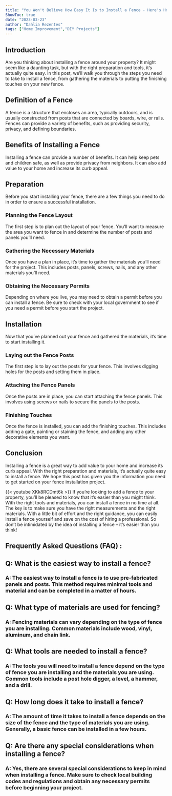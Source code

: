 ```yaml
---
title: "You Won't Believe How Easy It Is to Install a Fence - Here's How!"
ShowToc: true 
date: "2023-03-23"
author: "Dahlia Rezentes" 
tags: ["Home Improvement","DIY Projects"]
---
```

## Introduction

Are you thinking about installing a fence around your property? It might seem like a daunting task, but with the right preparation and tools, it’s actually quite easy. In this post, we’ll walk you through the steps you need to take to install a fence, from gathering the materials to putting the finishing touches on your new fence.

## Definition of a Fence

A fence is a structure that encloses an area, typically outdoors, and is usually constructed from posts that are connected by boards, wire, or rails. Fences can provide a variety of benefits, such as providing security, privacy, and defining boundaries.

## Benefits of Installing a Fence

Installing a fence can provide a number of benefits. It can help keep pets and children safe, as well as provide privacy from neighbors. It can also add value to your home and increase its curb appeal.

## Preparation

Before you start installing your fence, there are a few things you need to do in order to ensure a successful installation.

### Planning the Fence Layout

The first step is to plan out the layout of your fence. You’ll want to measure the area you want to fence in and determine the number of posts and panels you’ll need.

### Gathering the Necessary Materials

Once you have a plan in place, it’s time to gather the materials you’ll need for the project. This includes posts, panels, screws, nails, and any other materials you’ll need.

### Obtaining the Necessary Permits

Depending on where you live, you may need to obtain a permit before you can install a fence. Be sure to check with your local government to see if you need a permit before you start the project.

## Installation

Now that you’ve planned out your fence and gathered the materials, it’s time to start installing it.

### Laying out the Fence Posts

The first step is to lay out the posts for your fence. This involves digging holes for the posts and setting them in place.

### Attaching the Fence Panels

Once the posts are in place, you can start attaching the fence panels. This involves using screws or nails to secure the panels to the posts.

### Finishing Touches

Once the fence is installed, you can add the finishing touches. This includes adding a gate, painting or staining the fence, and adding any other decorative elements you want.

## Conclusion

Installing a fence is a great way to add value to your home and increase its curb appeal. With the right preparation and materials, it’s actually quite easy to install a fence. We hope this post has given you the information you need to get started on your fence installation project.

{{< youtube XKk8RCDmt6k >}} 
If you’re looking to add a fence to your property, you’ll be pleased to know that it’s easier than you might think. With the right tools and materials, you can install a fence in no time at all. The key is to make sure you have the right measurements and the right materials. With a little bit of effort and the right guidance, you can easily install a fence yourself and save on the cost of hiring a professional. So don’t be intimidated by the idea of installing a fence – it’s easier than you think!

## Frequently Asked Questions (FAQ) :
<h2>Q: What is the easiest way to install a fence?</h2>

<h3>A: The easiest way to install a fence is to use pre-fabricated panels and posts. This method requires minimal tools and material and can be completed in a matter of hours. </h3>

<h2>Q: What type of materials are used for fencing?</h2>

<h3>A: Fencing materials can vary depending on the type of fence you are installing. Common materials include wood, vinyl, aluminum, and chain link. </h3>

<h2>Q: What tools are needed to install a fence?</h2>

<h3>A: The tools you will need to install a fence depend on the type of fence you are installing and the materials you are using. Common tools include a post hole digger, a level, a hammer, and a drill. </h3>

<h2>Q: How long does it take to install a fence?</h2>

<h3>A: The amount of time it takes to install a fence depends on the size of the fence and the type of materials you are using. Generally, a basic fence can be installed in a few hours. </h3>

<h2>Q: Are there any special considerations when installing a fence?</h2>

<h3>A: Yes, there are several special considerations to keep in mind when installing a fence. Make sure to check local building codes and regulations and obtain any necessary permits before beginning your project. </h3>





